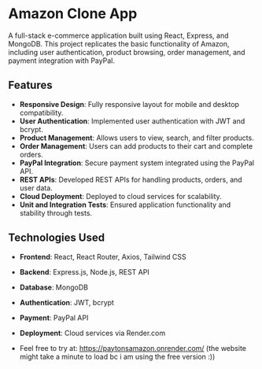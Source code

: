 # Amazon Clone App

A full-stack e-commerce application built using React, Express, and MongoDB. This project replicates the basic functionality of Amazon, including user authentication, product browsing, order management, and payment integration with PayPal.

## Features

- **Responsive Design**: Fully responsive layout for mobile and desktop compatibility.
- **User Authentication**: Implemented user authentication with JWT and bcrypt.
- **Product Management**: Allows users to view, search, and filter products.
- **Order Management**: Users can add products to their cart and complete orders.
- **PayPal Integration**: Secure payment system integrated using the PayPal API.
- **REST APIs**: Developed REST APIs for handling products, orders, and user data.
- **Cloud Deployment**: Deployed to cloud services for scalability.
- **Unit and Integration Tests**: Ensured application functionality and stability through tests.

## Technologies Used

- **Frontend**: React, React Router, Axios, Tailwind CSS
- **Backend**: Express.js, Node.js, REST API
- **Database**: MongoDB
- **Authentication**: JWT, bcrypt
- **Payment**: PayPal API
- **Deployment**: Cloud services via Render.com

- Feel free to try at: https://paytonsamazon.onrender.com/ (the website might take a minute to load bc i am using the free version :))
